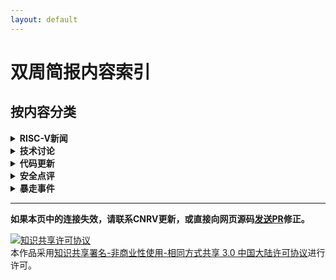 ```yaml
---
layout: default
---
```


# 双周简报内容索引

## 按内容分类

<details>
  <summary><b>RISC-V新闻</b></summary>

  <ul>
  <li><a href="2017-08-03.html#b-小组重启"                            > B 小组重启 </a></li>
  <li><a href="2017-07-06.html#第七届risc-v研讨会征稿启事"             > 第七届RISC-V研讨会征稿启事 </a></li>
  <li><a href="2017-08-03.html#eetime-hot-chips-gets-more-diverse"   > EETime: Hot Chips Gets More Diverse </a></li>
  <li><a href="2017-08-03.html#hackaday-vexriscv-a-modular-risc-v-implementation-for-fpga"> Hackaday: VexRiscv: A Modular RISC-V Implementation for FPGA </a></li>
  <li><a href="2017-07-06.html#来自bespoke-silicon-group的risc-v文档" > 来自Bespoke Silicon Group的RISC-V文档 </a></li>
  <li><a href="2017-07-20.html#linux內核第六版"                       > Linux內核第六版 </a></li>
  <li><a href="2017-08-03.html#linux-porting-patch-第七版"            > Linux porting patch 第七版 </a></li>
  <li><a href="2017-07-06.html#microsemi发布windows版本的基于eclipse的开发平台" > MicroSemi发布Windows版本的基于Eclipse的开发平台 </a></li>
  <li><a href="2017-08-03.html#newliblibglosslibm-patch"             > newlib/libgloss/libm patch </a></li>
  <li><a href="2017-07-20.html#riscy-business-频道"                       > RISCY BUSINESS 频道 </a></li>
  <li><a href="2017-08-03.html#risc-v版compiler-explorer"             > RISC-V版Compiler Explorer </a></li>
  <li><a href="2017-07-06.html#risc-v的官方每月新闻"                   > RISC-V的官方每月新闻 </a></li>
  <li><a href="2017-08-03.html#risc-v教育专题邮件列表成立"             > RISC-V教育专题邮件列表成立 </a></li>
  <li><a href="2017-08-03.html#risc-v中文书"                          > RISC-V中文书 </a></li>
  <li><a href="2017-07-06.html#risc-v-linux第四版"                    > RISC-V Linux第四版 </a></li>
  <li><a href="2017-07-20.html#rv8-更新"                              > rv8 更新 </a></li>
  <li><a href="2017-07-06.html#sel4-on-smp"                          > SeL4 on SMP </a></li>
  <li><a href="2017-07-20.html#syntacore的scr1处理器更新至privileged-spec-110和user-spec-22" > Syntacore的SCR1处理器更新至Privileged Spec 1.10和User Spec 2.2 </a></li>
  <li><a href="2017-07-06.html#ultrasoc宣布成为业内首个支持risc-v-trace功能的厂商"> UltraSoC宣布成为业内首个支持RISC-V Trace功能的厂商 </a></li>
  <li><a href="2017-07-06.html#支持risc-v的处理器实现统计"             > 支持RISC-V的处理器实现统计 </a></li>
  </ul>

</details>

<details>
  <summary><b>技术讨论</b></summary>

  <ul>
  <li><a href="2017-08-03.html#多中断时的响应顺序"                     > 多中断时的响应顺序 </a></li>
  <li><a href="2017-07-20.html#explicit-cache-instruction-重启讨论"   > Explicit Cache instruction 重启讨论 </a></li>
  <li><a href="2017-07-06.html#合并auipc和jalr来实现长跳转"            > 合并AUIPC和JALR来实现长跳转 </a></li>
  <li><a href="2017-07-20.html#提议向risc-v-b扩展指令集bit操作扩展添加选择mux指令" > 提议向RISC-V B扩展指令集（bit操作扩展）添加选择（MUX）指令 </a></li>
  <li><a href="2017-07-20.html#为什么要定义x5为可选链接寄存器alternative-link-register" > 为什么要定义x5为可选链接寄存器(alternative link register) </a></li>
  <li><a href="2017-08-03.html#原子操作atomic-operation与临界区critical-section" > 原子操作(atomic operation)与临界区(critical section) </a></li>
  <li><a href="2017-08-03.html#直接缓存操作explicit-cache-control指令提案第3版-第4版" > 直接缓存操作(explicit cache control)指令提案(第3版, 第4版) </a></li>
  </ul>

</details>

<details>
  <summary><b>代码更新</b></summary>

  <ul>
  <li><a href="2017-07-20.html#rocket-chip代码结构调整"              > Rocket-chip代码结构调整 </a></li>
  <li><a href="2017-07-20.html#rocket-chip的二级缓存缺失"            > Rocket-chip的二级缓存缺失 </a></li>
  <li><a href="2017-08-03.html#rocket-chip代码结构调整"              > Rocket-chip代码结构调整 </a></li>
  <li><a href="2017-08-03.html#rocket-chip阅读笔记"                  > Rocket-chip阅读笔记 </a></li>
  <li><a href="2017-07-20.html#修正一级缓存一致性错误"                > 修正一级缓存一致性错误 </a></li>
  </ul>

</details>

<details>
  <summary><b>安全点评</b></summary>

  <ul>
  <li><a href="2017-07-20.html#安全点评"                            > RISC-V是有机会借鉴x86和armv7/arm64的一些经验 </a></li>
  </ul>

</details>

<details>
  <summary><b>暴走事件</b></summary>

  <ul>
  <li>2017-08: <a href="https://www.hotchips.org/"                    > RISC-V at HotChips </a></li>
  <li>2017-10: <a href="http://www.hellogcc.org/?p=34315"             > OSDT开源开发工具大会2017 </a></li>
  <li>2017-10: <a href="http://www.linleygroup.com/events/event.php?num=43" > RISC-V at the Linley Processor Conference </a></li>
  <li>2017-10: <a href="https://carrv.github.io/#first-workshop-on-computer-architecture-research-with-risc-v-carrv-2017" > First Workshop on Computer Architecture Research with RISC-V (CARRV 2017) </a></li>
  <li>2017-11: <a href="http://www.fpga-kongress.de/de/programm-2017" > FPGA Kongress </a></li>
  </ul>

</details>


------------------------

**如果本页中的连接失效，请联系CNRV更新，或直接向网页源码[发送PR](https://github.com/cnrv/home/pulls)修正。**

<a rel="license" href="http://creativecommons.org/licenses/by-nc-sa/3.0/cn/"><img alt="知识共享许可协议" style="border-width:0" src="https://i.creativecommons.org/l/by-nc-sa/3.0/cn/80x15.png" /></a><br />本作品采用<a rel="license" href="http://creativecommons.org/licenses/by-nc-sa/3.0/cn/">知识共享署名-非商业性使用-相同方式共享 3.0 中国大陆许可协议</a>进行许可。
